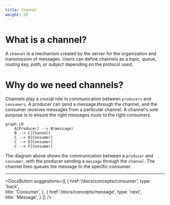 ```yaml
---
title: Channel
weight: 20
---
```


# What is a channel?
A `channel` is a mechanism created by the server for the organization and transmission of messages. Users can define channels as a _topic, queue, routing key, path,_  or _subject_ depending on the protocol used.

# Why do we need channels?
Channels play a crucial role in communication between `producers` and `consumers`. A producer can send a message through the channel, and the consumer receives messages from a particular channel. A channel's sole purpose is to ensure the right messages route to the right consumers.



```mermaid
graph LR
    A[Producer] --> B(message)
    B --> C(Channel)
    C --> D[Consumer]
    C --> E[Consumer]
    C --> F[Consumer]
```
The diagram above shows the communication between a `producer` and `consumer`, with the producer sending a `message` through the `channel`. The channel then queues the message to the specific consumer.

---
<DocsButton
 suggestions={[
    {
      href:'/docs/concepts/consumer',
      type: 'back',  
      title: 'Consumer',
   },
   {
      href:'/docs/concepts/message',
      type: 'next',  
      title: 'Message',
   }
 ]}
/>
